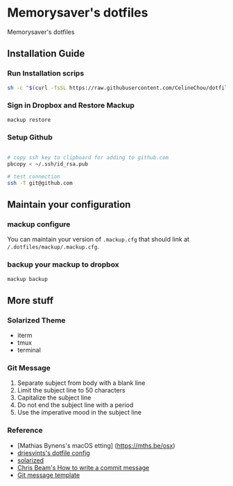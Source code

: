 # Memorysaver's dotfiles
Memorysaver's dotfiles

## Installation Guide
### Run Installation scrips

```bash
sh -c "$(curl -fsSL https://raw.githubusercontent.com/CelineChou/dotfiles/master/install.sh)"
```

### Sign in Dropbox and Restore Mackup

```bach
mackup restore
```

### Setup Github

```bash

# copy ssh key to clipboard for adding to github.com
pbcopy < ~/.ssh/id_rsa.pub

# test connection
ssh -T git@github.com

```

## Maintain your configuration
### mackup configure

You can maintain your version of `.mackup.cfg` that should link at `/.dotfiles/mackup/.mackup.cfg`.

### backup your mackup to dropbox

``` bash
mackup backup
```

## More stuff
### Solarized Theme
- iterm
- tmux
- terminal

### Git Message
1. Separate subject from body with a blank line
2. Limit the subject line to 50 characters
3. Capitalize the subject line
4. Do not end the subject line with a period
5. Use the imperative mood in the subject line


### Reference
- [Mathias Bynens's macOS etting] (https://mths.be/osx)
- [driesvints's dotfile config](https://driesvints.com/blog/getting-started-with-dotfiles/)
- [solarized](http://ethanschoonover.com/solarized)
- [Chris Beam's How to write a commit message](http://chris.beams.io/posts/git-commit/)
- [Git message template](http://codeinthehole.com/writing/a-useful-template-for-commit-messages/)
